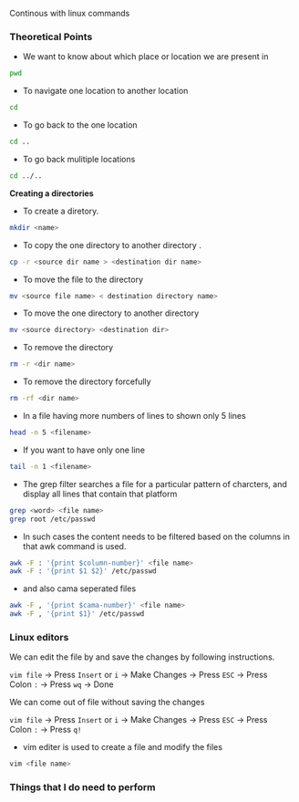 Continous with linux commands

### Theoretical Points

- We want to know about which place or location we are present in

```bash
pwd
```

- To navigate one location to another location

```bash
cd
```

- To go back to the one location

```bash
cd ..
```

- To go back mulitiple locations

```bash
cd ../..
```

**Creating a directories**

- To create a diretory.

```bash
mkdir <name>
```

- To copy the one directory to another directory .

```bash
cp -r <source dir name > <destination dir name>
```

- To move the file to the directory

```bash
mv <source file name> < destination directory name>
```

- To move the one directory to another directory

```bash
mv <source directory> <destination dir>
```

- To remove the directory

```bash
rm -r <dir name>
```

- To remove the directory forcefully

```bash
rm -rf <dir name>
```

- In a file having more numbers of lines to shown only 5 lines

```bash
head -n 5 <filename>
```

- If you want to have only one line

```bash
tail -n 1 <filename>
```

- The grep filter searches a file for a particular pattern of charcters, and display all lines that contain that platform

```bash
grep <word> <file name>
grep root /etc/passwd
```

- In such cases the content needs to be filtered based on the columns in that awk command is used.

```bash
awk -F : '{print $column-number}' <file name>
awk -F : '{print $1 $2}' /etc/passwd

```

- and also cama seperated files

```bash
awk -F , '{print $cama-number}' <file name>
awk -F , '{print $1}' /etc/passwd
```

### Linux editors

We can edit the file by and save the changes by following instructions.

`vim file` -> Press `Insert` or `i` -> Make Changes -> Press `ESC` -> Press Colon `:` -> Press `wq` -> Done

We can come out of file without saving the changes

`vim file` -> Press `Insert` or `i` -> Make Changes -> Press `ESC` -> Press Colon `:` -> Press `q!`

- vim editer is used to create a file and modify the files

```bash
vim <file name>
```

### Things that I do need to perform